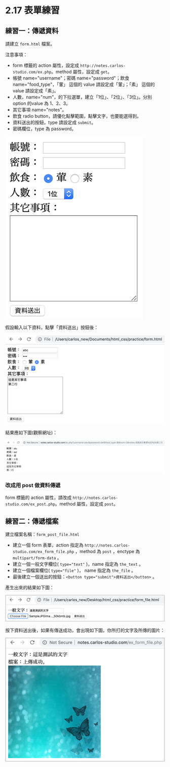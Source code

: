 # 2.17 表單練習

## 練習一：傳遞資料

請建立 `form.html` 檔案。

注意事項：

* form 標籤的 action 屬性，設定成 `http://notes.carlos-studio.com/ex.php`。method 屬性，設定成 `get`。
* 帳號 name="username"；密碼 name="password"；飲食 name="food\_type"，「葷」 這個的 value 請設定成「葷」；「素」 這個的 value 請設定成「素」。
* 人數，name="num"，的下拉選單，建立「1位」、「2位」、「3位」。分別 option 的value 為 1、2、3。
* 其它事項 name="notes"。
* 飲食 radio button，請優化點擊範圍，點擊文字，也要能選得到。
* 資料送出的按鈕，type 請設定成 `submit`。
* 密碼欄位，type 為 password。

![&#x57FA;&#x672C; form &#x8868;&#x55AE;](../.gitbook/assets/form_basic.png)

假設輸入以下資料，點擊「資料送出」按鈕後：

![&#x5047;&#x8A2D;&#x8F38;&#x5165;&#x8868;&#x55AE;&#x8CC7;&#x6599;](../.gitbook/assets/assignment1_form.png)

結果應如下圖\(觀察網址\)：

![&#x5448;&#x73FE;&#x7684;&#x7D50;&#x679C;](../.gitbook/assets/assignment1_form_result.png)

### 改成用 post 做資料傳遞

form 標籤的 action 屬性，請改成 `http://notes.carlos-studio.com/ex_post.php`。method 屬性，設定成 `post`。

## 練習二：傳遞檔案

建立檔案名稱：`form_post_file.html`

* 建立一個 form 表單，action 指定為 `http://notes.carlos-studio.com/ex_form_file.php` ，method 為 `post` ，enctype 為 `multipart/form-data` 。
* 建立一個一般文字欄位\( `type="text"` \)，name 指定為 `the_text` 。
* 建立一個檔案欄位\( `type="file"` \)， name 指定為 `the_file` 。
* 最後建立一個送出的按鈕：`<button type="submit">資料送出</button>` 。

產生出來的結果如下圖：

![](../.gitbook/assets/post_before.png)

按下資料送出後，如果有傳送成功，會出現如下圖，你所打的文字及所傳的圖片：

![](../.gitbook/assets/post_after.png)





